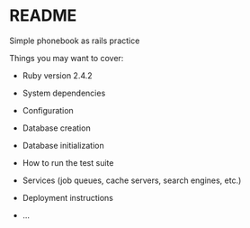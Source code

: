 # README

Simple phonebook as rails practice

Things you may want to cover:

* Ruby version
  2.4.2

* System dependencies

* Configuration

* Database creation

* Database initialization

* How to run the test suite

* Services (job queues, cache servers, search engines, etc.)

* Deployment instructions

* ...
